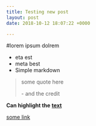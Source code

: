 ```yaml
---
title: Testing new post
layout: post
date: 2018-10-12 18:07:22 +0000

---
```

\#lorem ipsum dolrem

* eta est
* meta best
* Simple markdown

> some quote here
>
> \- and the credit

**Can highlight the** [**text**](https;//davidbreuer.co.uk "There")

[some link](https://davidbreuer.co.uk)
